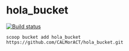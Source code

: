 <!--
 * @Author: your name
 * @Date: 2020-05-25 19:03:27
 * @LastEditTime: 2020-05-25 19:15:47
 * @LastEditors: Please set LastEditors
 * @Description: In User Settings Edit
 * @FilePath: \hola_bucket\README.md
-->

# hola_bucket

[![Build status](https://ci.appveyor.com/api/projects/status/vxi9jrgfs91rn3up/branch/master?svg=true)](https://ci.appveyor.com/project/hola/hola-bucket/branch/master)

`scoop bucket add hola_bucket https://github.com/CALMorACT/hola_bucket.git`
